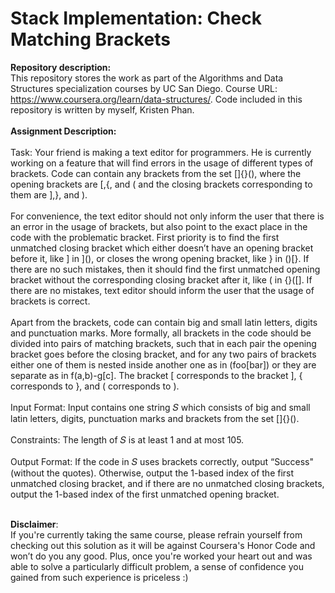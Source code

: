 # Stack Implementation: Check Matching Brackets
__Repository description:__
<br/>
This repository stores the work as part of the Algorithms and Data Structures specialization courses by UC San Diego. Course URL: https://www.coursera.org/learn/data-structures/. Code included in this repository is written by myself, Kristen Phan.
<br/>
<br/>
__Assignment Description:__
<br/>
<br/>
Task: Your friend is making a text editor for programmers. He is currently working on a feature that will
find errors in the usage of different types of brackets. Code can contain any brackets from the set
[]{}(), where the opening brackets are [,{, and ( and the closing brackets corresponding to them
are ],}, and ).
<br/>
<br/>
For convenience, the text editor should not only inform the user that there is an error in the usage
of brackets, but also point to the exact place in the code with the problematic bracket. First priority
is to find the first unmatched closing bracket which either doesn’t have an opening bracket before it,
like ] in ](), or closes the wrong opening bracket, like } in ()[}. If there are no such mistakes, then
it should find the first unmatched opening bracket without the corresponding closing bracket after it,
like ( in {}([]. If there are no mistakes, text editor should inform the user that the usage of brackets
is correct.
<br/>
<br/>
Apart from the brackets, code can contain big and small latin letters, digits and punctuation marks.
More formally, all brackets in the code should be divided into pairs of matching brackets, such that in
each pair the opening bracket goes before the closing bracket, and for any two pairs of brackets either
one of them is nested inside another one as in (foo[bar]) or they are separate as in f(a,b)-g[c].
The bracket [ corresponds to the bracket ], { corresponds to }, and ( corresponds to ).
<br/>
<br/>
Input Format: Input contains one string 𝑆 which consists of big and small latin letters, digits, punctuation
marks and brackets from the set []{}().
<br/>
<br/>
Constraints: The length of 𝑆 is at least 1 and at most 105.
<br/>
<br/>
Output Format: If the code in 𝑆 uses brackets correctly, output “Success" (without the quotes). Otherwise,
output the 1-based index of the first unmatched closing bracket, and if there are no unmatched closing
brackets, output the 1-based index of the first unmatched opening bracket.
<br/>
<br/>


__Disclaimer__: 
<br/>
If you're currently taking the same course, please refrain yourself from checking out this solution as it will be against Coursera's Honor Code and won’t do you any good. Plus, once you're worked your heart out and was able to solve a particularly difficult problem, a sense of confidence you gained from such experience is priceless :)
